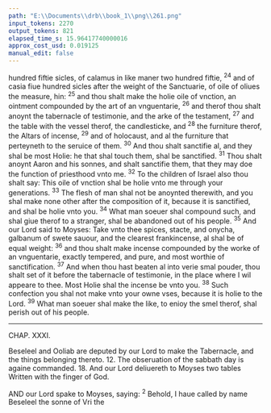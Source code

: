 ```yaml
---
path: "E:\\Documents\\drb\\book_1\\png\\261.png"
input_tokens: 2270
output_tokens: 821
elapsed_time_s: 15.96417740000016
approx_cost_usd: 0.019125
manual_edit: false
---
```

hundred fiftie sicles, of calamus in like maner two hundred
fiftie, <sup>24</sup> and of casia fiue hundred sicles after the weight of the
Sanctuarie, of oile of oliues the measure, hin: <sup>25</sup> and thou shalt
make the holie oile of vnction, an ointment compounded
by the art of an vnguentarie, <sup>26</sup> and therof thou shalt anoynt
the tabernacle of testimonie, and the arke of the testament,
<sup>27</sup> and the table with the vessel therof, the candlesticke, and
<sup>28</sup> the furniture therof, the Altars of incense, <sup>29</sup> and of holocaust,
and al the furniture that perteyneth to the seruice of
them. <sup>30</sup> And thou shalt sanctifie al, and they shal be most
Holie: he that shal touch them, shal be sanctified. <sup>31</sup> Thou
shalt anoynt Aaron and his sonnes, and shalt sanctifie them,
that they may doe the function of priesthood vnto me. <sup>32</sup> To
the children of Israel also thou shalt say: This oile of vnction
shal be holie vnto me through your generations. <sup>33</sup> The flesh
of man shal not be anoynted therewith, and you shal make
none other after the composition of it, because it is sanctified,
and shal be holie vnto you. <sup>34</sup> What man soeuer shal
compound such, and shal giue therof to a stranger, shal be
abandoned out of his people. <sup>35</sup> And our Lord said to Moyses:
Take vnto thee spices, stacte, and onycha, galbanum of
swete sauour, and the clearest frankincense, al shal be of
equal weight: <sup>36</sup> and thou shalt make incense compounded
by the worke of an vnguentarie, exactly tempered, and pure,
and most worthie of sanctification. <sup>37</sup> And when thou hast
beaten al into verie smal pouder, thou shalt set of it before
the tabernacle of testimonie, in the place where I wil appeare
to thee. Most Holie shal the incense be vnto you. <sup>38</sup> Such
confection you shal not make vnto your owne vses, because
it is holie to the Lord. <sup>39</sup> What man soeuer shal make the
like, to enioy the smel therof, shal perish out of his people.

<hr>

CHAP. XXXI.

<aside>Beseleel and Ooliab are deputed by our Lord to make the Tabernacle, and the
things belonging thereto. 12. The obseruation of the sabbath day is againe
commanded. 18. And our Lord deliuereth to Moyses two tables Written
with the finger of God.</aside>

AND our Lord spake to Moyses, saying: <sup>2</sup> Behold, I
haue called by name Beseleel the sonne of Vri the

[^1]: Ceremonies.

[^2]: Exodvs.